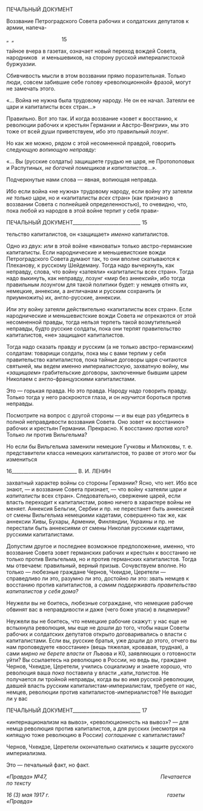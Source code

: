 ПЕЧАЛЬНЫЙ ДОКУМЕНТ

Воззвание Петроградского Совета рабочих и солдатских депутатов к армии, напеча-

„  „                                15

тайное вчера в газетах, означает новый переход вождей Совета, народников   и мень­шевиков, на сторону русской империалистской буржуазии.

Сбивчивость мысли в этом воззвании прямо поразительная. Только люди, совсем за­бившие себе голову «революционной» фразой, могут не замечать этого.

«... Война не нужна была трудовому народу. Не он ее начал. Затеяли ее цари и капиталисты всех стран...»

Правильно. Вот это так. И когда воззвание «зовет к восстанию, к революции рабочих и крестьян Германии и Австро-Венгрии», мы это тоже от всей души приветствуем, ибо это правильный лозунг.

Но как же можно, рядом с этой несомненной правдой, говорить следующую _вопию­щую неправду:_

«... Вы (русские солдаты) защищаете грудью не царя, не Протопоповых и Распутиных, _не богачей по­мещиков и капиталистов...»._

Подчеркнутые нами слова — явная, вопиющая неправда.

Ибо если война «не нужна» трудовому народу, если войну эту затеяли _не только_ ца­ри, но и «капиталисты _всех_ стран» (как признано в воззвании Совета с полнейшей оп­ределенностью), то очевидно, что, пока любой из народов в этой войне терпит у себя прави-

  

ПЕЧАЛЬНЫЙ ДОКУМЕНТ____________________________ 15

тельство капиталистов, он «защищает» _именно_ капиталистов.

Одно из двух: _или_ в этой войне «виноваты» только австро-германские капиталисты. Если народнические и меньшевистские вожди Петроградского Совета думают так, то они вполне скатываются к Плеханову, к русскому Шейдеману. Тогда надо вычеркнуть, как неправду, слова, что войну «затеяли» «капиталисты всех стран». Тогда надо выки­нуть, как неправду, лозунг «мир без аннексий», ибо тогда правильным лозунгом для такой политики будет: у немцев отнять их, немецкие, аннексии, а англичанам и рус­ским сохранить (и приумножить) их, англо-русские, аннексии.

_Или_ эту войну затеяли действительно «капиталисты всех стран». Если народниче­ские и меньшевистские вожди Совета _не_ отрекаются от этой несомненной правды, то­гда нельзя терпеть такой возмутительной неправды, будто русские солдаты, пока они терпят правительство капиталистов, «не» защищают капиталистов.

Тогда надо сказать правду _и_ русским (а не только австро-германским) солдатам: то­варищи солдаты, пока мы с вами терпим у себя правительство капиталистов, пока тай­ные договоры царя считаются святыней, мы ведем именно империалистскую, захват­ную войну, мы _«защищаем»_ грабительские договоры, заключенные бывшим царем Ни­колаем с англо-французскими капиталистами.

Это — горькая правда. Но это правда. Народу надо говорить правду. Только тогда у него раскроются глаза, и он _научится_ бороться против неправды.

Посмотрите на вопрос с другой стороны — и вы еще раз убедитесь в полной неправ­дивости воззвания Совета. Оно зовет «к восстанию» рабочих и крестьян Германии. Прекрасно. К восстанию _против_ кого? Только ли против Вильгельма?

Но если бы Вильгельма заменили немецкие Гучковы и Милюковы, т. е. представите­ли класса немецких капиталистов, то разве от этого мог бы измениться

  

16___________________________ В. И. ЛЕНИН

захватный характер войны со стороны Германии? Ясно, что нет. Ибо все знают, — и воззвание Совета признает, — что войну «затеяли цари _и капиталисты_ всех стран». Следовательно, свержение царей, если власть переходит к капиталистам, ровно ничего в характере войны не меняет. Аннексия Бельгии, Сербии и пр. не перестанет быть ан­нексией от смены Вильгельма немецкими кадетами, совершенно так же, как аннексии Хивы, Бухары, Армении, Финляндии, Украины и пр. не перестали быть аннексиями от смены Николая русскими кадетами, русскими капиталистами.

Допустим другое и последнее возможное предположение, именно, что воззвание Со­вета зовет германских рабочих и крестьян к восстанию не только против Вильгельма, но и против германских капиталистов. Тогда мы отвечаем: правильный, верный при­зыв. Сочувствуем вполне. Но только — любезные граждане Чернов, Чхеидзе, Церетели — справедливо ли это, разумно ли это, достойно ли это: звать немцев к восстанию про­тив капиталистов, а _самим поддерживать правительство капиталистов у себя дома?_

Неужели вы не боитесь, любезные сограждане, что немецкие рабочие обвинят вас в неправдивости и даже (чего боже упаси) в лицемерии?

Неужели вы не боитесь, что немецкие рабочие скажут: у нас еще не вспыхнула рево­люция, мы еще не дошли до того, чтобы наши Советы рабочих и солдатских депутатов открыто договаривались о власти с капиталистами. Если вы, русские братья, уже дошли до этого, отчего вы нам проповедуете «восстание» (вещь тяжелая, кровавая, трудная), а сами _мирно не берете власти_ от Львова и К0, заявляющих о готовности уйти? Вы ссы­лаетесь на революцию в России, но ведь вы, граждане Чернов, Чхеидзе, Церетели, учи­лись социализму и знаете хорошо, что революция ваша _пока_ поставила у власти _капи­__талистов._ Не получается ли тройной неправды, когда вы во имя русской революции, давшей власть русским капиталистам-империалистам, требуете от нас, немцев, рево­люции против капиталистов-империалистов? Не выходит ли у вас

  

ПЕЧАЛЬНЫЙ ДОКУМЕНТ____________________________ 17

«интернационализм на вывоз», «революционность на вывоз»? — для немца революция против капиталистов, а для русских (несмотря на кипящую тоже революцию в России) _соглашение_ с капиталистами?

Чернов, Чхеидзе, Церетели окончательно скатились к защите русского империализ­ма.

Это — печальный факт, но факт.

_«Правда» №47,                                                                            Печатается по тексту_

_16 (3) мая 1917 г.                                                                               газеты «Правда»_